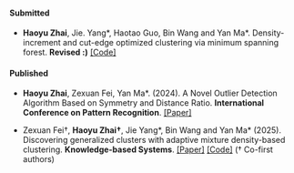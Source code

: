 #### Submitted

- <strong>Haoyu Zhai</strong>, Jie. Yang*, Haotao Guo, Bin Wang and Yan Ma*. Density-increment and cut-edge optimized clustering via minimum spanning forest. <strong>Revised :)</strong> [[Code]](https://github.com/Hiyotaka/SMMSF-algorithm)

#### Published

- <strong>Haoyu Zhai</strong>, Zexuan Fei, Yan Ma*. (2024). A Novel Outlier Detection Algorithm Based on Symmetry and Distance Ratio. <strong>International Conference on Pattern Recognition</strong>. [[Paper]](https://doi.org/10.1007/978-3-031-78192-6_22)

- Zexuan Fei†, <strong>Haoyu Zhai†</strong>, Jie Yang*, Bin Wang and Yan Ma* (2025). Discovering generalized clusters with adaptive mixture density-based clustering. <strong>Knowledge-based Systems</strong>. [[Paper]](https://doi.org/10.1016/j.knosys.2025.113250) [[Code]](https://github.com/Hiyotaka/Bombing-clustering-algorithm) († Co-first authors)


